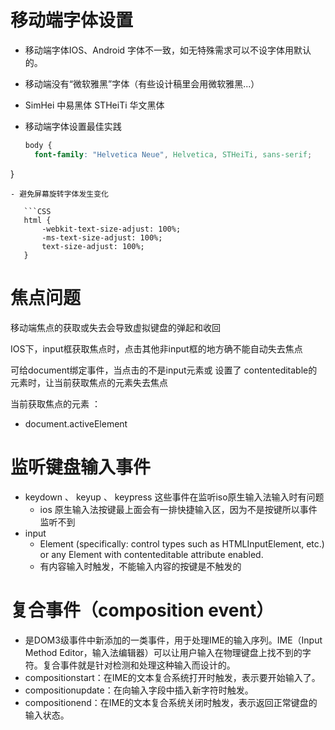 # 移动端字体设置
- 移动端字体IOS、Android 字体不一致，如无特殊需求可以不设字体用默认的。
- 移动端没有“微软雅黑”字体（有些设计稿里会用微软雅黑...）
- SimHei  中易黑体   STHeiTi 华文黑体
- 移动端字体设置最佳实践

  ```CSS
  body {
    font-family: "Helvetica Neue", Helvetica, STHeiTi, sans-serif;
}
 ```
- 避免屏幕旋转字体发生变化

    ```CSS
    html {
        -webkit-text-size-adjust: 100%;
        -ms-text-size-adjust: 100%;
        text-size-adjust: 100%;
    }
```
# 焦点问题

移动端焦点的获取或失去会导致虚拟键盘的弹起和收回

IOS下，input框获取焦点时，点击其他非input框的地方确不能自动失去焦点

可给document绑定事件，当点击的不是input元素或 设置了 contenteditable的元素时，让当前获取焦点的元素失去焦点

当前获取焦点的元素 ：

- document.activeElement

# 监听键盘输入事件
- keydown 、 keyup 、 keypress 这些事件在监听iso原生输入法输入时有问题
    * ios 原生输入法按键最上面会有一排快捷输入区，因为不是按键所以事件监听不到
- input
  * Element (specifically: control types such as HTMLInputElement, etc.) or any Element with contenteditable attribute enabled.
  * 有内容输入时触发，不能输入内容的按键是不触发的

# 复合事件（composition event）
- 是DOM3级事件中新添加的一类事件，用于处理IME的输入序列。IME（Input Method Editor，输入法编辑器）可以让用户输入在物理键盘上找不到的字符。复合事件就是针对检测和处理这种输入而设计的。
- compositionstart：在IME的文本复合系统打开时触发，表示要开始输入了。
- compositionupdate：在向输入字段中插入新字符时触发。
- compositionend：在IME的文本复合系统关闭时触发，表示返回正常键盘的输入状态。
